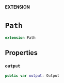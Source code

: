 **EXTENSION**

# `Path`
```swift
extension Path
```

## Properties
### `output`

```swift
public var output: Output
```
